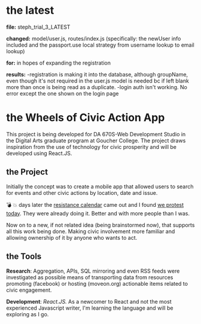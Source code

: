 # the latest
**file:** steph_trial_3_LATEST

**changed:** model/user.js, routes/index.js (specifically: the newUser info included and the passport.use local strategy from username lookup to email lookup)

**for:** in hopes of expanding the registration

**results:** 
-registration is making it into the database, although groupName, even though it's not required in the user.js model is needed bc if left blank more than once is being read as a duplicate.
-login auth isn't working. No error except the one shown on the login page






# the Wheels of Civic Action App
This project is being developed for DA 670S-Web Development Studio in the Digital Arts graduate program at Goucher College. The project draws inspiration from the use of technology for civic prosperity and will be developed using React.JS.

## the Project
Initially the concept was to create a mobile app that allowed users to search for events and other civic actions by location, date and issue.

:bomb: :boom: days later the [resistance calendar](https://www.resistancecalendar.org/) came out and I found [we protest today](https://www.weprotest.today/). They were already doing it. Better and with more people than I was.

Now on to a new, if not related idea (being brainstormed now), that supports all this work being done. Making civic involvement more familiar and allowing ownership of it by anyone who wants to act.

## the Tools
**Research**: Aggregation, APIs, SQL mirroring and even RSS feeds were investigated as possible means of transporting data from resources promoting (facebook) or hosting (moveon.org) actionable items related to civic engagement.

**Development**: *React.JS.* As a newcomer to React and not the most experienced Javascript writer, I'm learning the language and will be exploring as I go.
